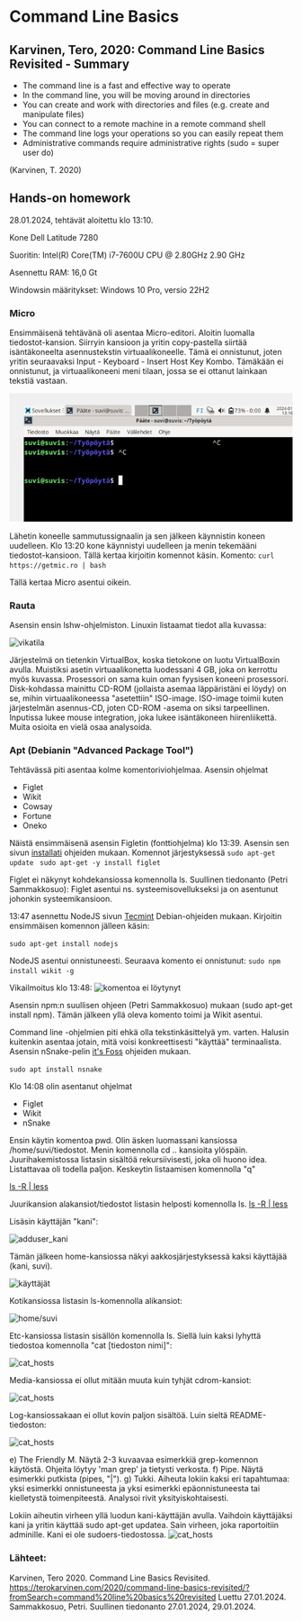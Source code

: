 # Command Line Basics

## Karvinen, Tero, 2020: Command Line Basics Revisited - Summary
- The command line is a fast and effective way to operate
- In the command line, you will be moving around in directories 
- You can create and work with directories and files (e.g. create and manipulate files)
- You can connect to a remote machine in a remote command shell
- The command line logs your operations so you can easily repeat them
- Administrative commands require administrative rights (sudo = super user do)
 
(Karvinen, T. 2020)

## Hands-on homework  

28.01.2024, tehtävät aloitettu klo 13:10.  

Kone Dell Latitude 7280

Suoritin: Intel(R) Core(TM) i7-7600U CPU @ 2.80GHz   2.90 GHz

Asennettu RAM: 16,0 Gt 

Windowsin määritykset: Windows 10 Pro, versio 22H2

### Micro

Ensimmäisenä tehtävänä oli asentaa Micro-editori. Aloitin luomalla tiedostot-kansion. Siirryin kansioon ja yritin copy-pastella siirtää isäntäkoneelta asennustekstin virtuaalikoneelle. Tämä ei onnistunut, joten yritin seuraavaksi Input - Keyboard - Insert Host Key Kombo. Tämäkään ei onnistunut, ja virtuaalikoneeni meni tilaan, jossa se ei ottanut lainkaan tekstiä vastaan. 

![vikatila](https://raw.githubusercontent.com/makumyyra/Linux-servers/main/md_images/vika270123.JPG)

Lähetin koneelle sammutussignaalin ja sen jälkeen käynnistin koneen uudelleen. Klo 13:20 kone käynnistyi uudelleen ja menin tekemääni tiedostot-kansioon. Tällä kertaa kirjoitin komennot käsin. Komento:
``` curl https://getmic.ro | bash ```

Tällä kertaa Micro asentui oikein.

### Rauta

Asensin ensin lshw-ohjelmiston. Linuxin listaamat tiedot alla kuvassa:

![vikatila](https://raw.githubusercontent.com/makumyyra/Linux-servers/main/md_images/lshw.JPG)

Järjestelmä on tietenkin VirtualBox, koska tietokone on luotu VirtualBoxin avulla. Muistiksi asetin virtuaalikonetta luodessani 4 GB, joka on kerrottu myös kuvassa. Prosessori on sama kuin oman fyysisen koneeni prosessori. Disk-kohdassa mainittu CD-ROM (jollaista asemaa läppäristäni ei löydy) on se, mihin virtuaalikoneessa "asetettiin" ISO-image. ISO-image toimii kuten järjestelmän asennus-CD, joten CD-ROM -asema on siksi tarpeellinen. Inputissa lukee mouse integration, joka lukee isäntäkoneen hiirenliikettä. Muita osioita en vielä osaa analysoida. 

### Apt (Debianin "Advanced Package Tool")

Tehtävässä piti asentaa kolme komentoriviohjelmaa. Asensin ohjelmat 
- Figlet
- Wikit
- Cowsay
- Fortune
- Oneko

Näistä ensimmäisenä asensin Figletin (fonttiohjelma) klo 13:39. Asensin sen sivun [installati](https://installati.one/install-figlet-debian-11/) ohjeiden mukaan. Komennot järjestyksessä 
``` sudo apt-get update ```
``` sudo apt-get -y install figlet```

Figlet ei näkynyt kohdekansiossa komennolla ls. Suullinen tiedonanto (Petri Sammakkosuo): Figlet asentui ns. systeemisovellukseksi ja on asentunut johonkin systeemikansioon. 

13:47 asennettu NodeJS sivun [Tecmint](https://www.tecmint.com/wikipedia-commandline-tool/) Debian-ohjeiden mukaan.
Kirjoitin ensimmäisen komennon jälleen käsin:

```` sudo apt-get install nodejs ````

NodeJS asentui onnistuneesti.
Seuraava komento ei onnistunut:
```` sudo npm install wikit -g ````

Vikailmoitus klo 13:48:
![komentoa ei löytynyt](https://raw.githubusercontent.com/makumyyra/Linux-servers/main/md_images/npm.JPG)

Asensin npm:n suullisen ohjeen (Petri Sammakkosuo) mukaan (sudo apt-get install npm). Tämän jälkeen yllä oleva komento toimi ja Wikit asentui.

Command line -ohjelmien piti ehkä olla tekstinkäsittelyä ym. varten. Halusin kuitenkin asentaa jotain, mitä voisi konkreettisesti "käyttää" terminaalista. Asensin nSnake-pelin [it's Foss](https://itsfoss.com/best-command-line-games-linux/) ohjeiden mukaan.

```` sudo apt install nsnake ````

Klo 14:08 olin asentanut ohjelmat 
- Figlet
- Wikit
- nSnake



Ensin käytin komentoa pwd. Olin äsken luomassani kansiossa /home/suvi/tiedostot. Menin komennolla cd .. kansioita ylöspäin.
Juurihakemistossa listasin sisältöä rekursiivisesti, joka oli huono idea. Listattavaa oli todella paljon. Keskeytin listaamisen komennolla "q"

[ls -R | less](https://raw.githubusercontent.com/makumyyra/Linux-servers/main/md_images/list_r.JPG)

Juurikansion alakansiot/tiedostot listasin helposti komennolla ls.
[ls -R | less](https://raw.githubusercontent.com/makumyyra/Linux-servers/main/md_images/list_root.JPG)






Lisäsin käyttäjän "kani":

![adduser_kani](https://raw.githubusercontent.com/makumyyra/Linux-servers/main/md_images/adduser.JPG)

Tämän jälkeen home-kansiossa näkyi aakkosjärjestyksessä kaksi käyttäjää (kani, suvi).

![käyttäjät](https://raw.githubusercontent.com/makumyyra/Linux-servers/main/md_images/home_kani_suvi.JPG)

Kotikansiossa listasin ls-komennolla alikansiot:

![home/suvi](https://raw.githubusercontent.com/makumyyra/Linux-servers/main/md_images/suvihome_ls.JPG)

Etc-kansiossa listasin sisällön komennolla ls. Siellä luin kaksi lyhyttä tiedostoa komennolla "cat [tiedoston nimi]":

![cat_hosts](https://raw.githubusercontent.com/makumyyra/Linux-servers/main/md_images/etc_read.JPG)


Media-kansiossa ei ollut mitään muuta kuin tyhjät cdrom-kansiot:

![cat_hosts](https://raw.githubusercontent.com/makumyyra/Linux-servers/main/md_images/media.JPG)

Log-kansiossakaan ei ollut kovin paljon sisältöä. Luin sieltä README-tiedoston:

![cat_hosts](https://raw.githubusercontent.com/makumyyra/Linux-servers/main/md_images/readme.JPG)



e) The Friendly M. Näytä 2-3 kuvaavaa esimerkkiä grep-komennon käytöstä. Ohjeita löytyy 'man grep' ja tietysti verkosta.
f) Pipe. Näytä esimerkki putkista (pipes, "|").
g) Tukki. Aiheuta lokiin kaksi eri tapahtumaa: yksi esimerkki onnistuneesta ja yksi esimerkki epäonnistuneesta tai kielletystä toimenpiteestä. Analysoi rivit yksityiskohtaisesti.





Lokiin aiheutin virheen yllä luodun kani-käyttäjän avulla. Vaihdoin käyttäjäksi kani ja yritin käyttää sudo apt-get updatea. Sain virheen, joka raportoitiin adminille. Kani ei ole sudoers-tiedostossa.
![cat_hosts](https://raw.githubusercontent.com/makumyyra/Linux-servers/main/md_images/kani-not-sudo.JPG)


### Lähteet:
Karvinen, Tero 2020. Command Line Basics Revisited. https://terokarvinen.com/2020/command-line-basics-revisited/?fromSearch=command%20line%20basics%20revisited Luettu 27.01.2024.
Sammakkosuo, Petri. Suullinen tiedonanto 27.01.2024, 29.01.2024.
